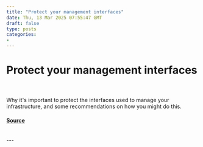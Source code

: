 ```yaml
---
title: "Protect your management interfaces"
date: Thu, 13 Mar 2025 07:55:47 GMT
draft: false
type: posts
categories: 
- 
---
```

# Protect your management interfaces

<br/>

<br/>
Why it's important to protect the interfaces used to manage your infrastructure, and some recommendations on how you might do this.

#### [Source](https://www.ncsc.gov.uk/blog-post/protect-your-management-interfaces)

<br/>
---
